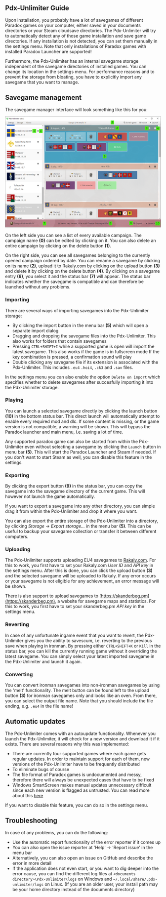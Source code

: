 ## Pdx-Unlimiter Guide

Upon installation, you probably have a lot of savegames of different Paradox games on your computer,
either saved in your documents directories or your Steam cloudsave directories.
The Pdx-Unlimiter will try to automatically detect any of those game installation and save game directories.
If any installation is not detected, you can set them manually in the settings menu.
Note that only installations of Paradox games with installed Paradox Launcher are supported!

Furthermore, the Pdx-Unlimiter has an internal savegame
storage independent of the savegame directories of installed games.
You can change its location in the settings menu.
For performance reasons and to prevent the storage from bloating, you have to explicitly
import any savegame that you want to manage.

## Savegame management

The savegame manager interface will look something like this for you:

![Interface](guide.png)

On the left side you can see a list of every available campaign.
The campaign name **(0)** can be edited by clicking on it.
You can also delete an entire campaign by clicking on the delete button **(1)**.

On the right side, you can see all savegames belonging to the currently opened campaign ordered by date.
You can rename a savegame by clicking on its name **(2)**,
upload it to Rakaly.com by clicking on the upload button **(3)**
and delete it by clicking on the delete button **(4)**.
By clicking on a savegame entry **(6)**, you select it and the status bar **(7)** will appear.
The status bar indicates whether the savegame is compatible and can therefore be launched without any problems.


### Importing

There are several ways of importing savegames into the Pdx-Unlimiter storage:

- By clicking the import button in the menu bar **(5)** which will open a separate import dialog
- Dragging and dropping the savegame files into the Pdx-Unlimiter. This also works for folders that contain savegames
- Pressing `CTRL+SHIFT+I` while a supported game is open will import the latest savegame.
  This also works if the game is in fullscreen mode
  If the key combination is pressed, a confirmation sound will play
- Double clicking any savegame file if its extension is associated with the Pdx-Unlimiter.
  This includes `.eu4` `.hoi4`, `.ck3` and `.sav` files.
  
In the settings menu you can also enable the option `Delete on import` which specifies
whether to delete savegames after succesfully importing it into the Pdx-Unlimiter storage.


### Playing

You can launch a selected savegame directly by clicking the launch button **(10)** in the bottom status bar.
This direct launch will automatically attempt to enable every required mod and dlc.
If some content is missing, or the game version is not compatible, a warning will be shown.
This will bypass the Paradox launcher and main menu, i.e. saving a lot of time.

Any supported paradox game can also be started from within the Pdx-Unlimiter even
without selecting a savegame by clicking the `Launch` button in menu bar **(5)**.
This will start the Paradox Launcher and Steam if needed. If you don't want
to start Steam as well, you can disable this feature in the settings.

### Exporting

By clicking the export button **(9)** in the status bar,
you can copy the savegame into the savegame directory of the current game.
This will however not launch the game automatically.

If you want to export a savegame into any other directory,
you can simple drag it from within the Pdx-Unlimiter and drop it where you want.

You can also export the entire storage of the Pdx-Unlimiter into a directory,
by clicking *Storage* -> *Export storage...* in the menu bar **(5)**.
This can be useful to backup your savegame collection or transfer it between different computers.

### Uploading

The Pdx-Unlimiter supports uploading EU4 savegames to [Rakaly.com](https://rakaly.com).
For this to work, you first have to set your Rakaly.com *User ID* and *API key* in the settings menu.
After this is done, you can click the upload button **(3)** and the selected savegame will be uploaded to Rakaly.
If any error occurs or your savegame is not eligible for any achievement, an error message will be shown.

There is also support to upload savegames to [https://skanderbeg.pm](https://skanderbeg.pm),
a website for savegame maps and statistics.
For this to work, you first have to set your skanderbeg.pm *API key* in the settings menu.

### Reverting

In case of any unfortunate ingame event that you want to revert,
the Pdx-Unlimiter gives you the ability to savescum, i.e. reverting to the previous save when playing in ironman.
By pressing either `CTRL+SHIFT+K` or `Kill` in the status bar,
you can kill the currently running game without it overriding the latest savegame.
You can simply select your latest imported savegame in the Pdx-Unlimiter and launch it again.

### Converting

You can convert ironman savegames into non-ironman savegames by using the 'melt' functionality.
The melt button can be found left to the upload button **(3)** for ironman savegames only and looks like an oven.
From there, you can select the output file name.
Note that you should include the file ending, e.g. `.eu4` in the file name!


## Automatic updates

The Pdx-Unlimiter comes with an autoupdate functionality.
Whenever you launch the Pdx-Unlimiter, it will check for a new version and download it if it exists.
There are several reasons why this was implemented:

- There are currently four supported games where each game gets regular updates.
  In order to maintain support for each of them, new versions of the Pdx-Unlimiter have to be frequently distributed
- To eliminate bugs of course
- The file format of Paradox games is undocumented and messy, therefore
  there will always be unexpected cases that have to be fixed
- Windows SmartScreen makes manual updates unnecessary difficult since each new version is flagged as untrusted.
  You can read more about this [here](https://www.coretechnologies.com/blog/windows/microsoft-smartscreen-filter/)
  
If you want to disable this feature, you can do so in the settings menu.

## Troubleshooting

In case of any problems, you can do the following:

- Use the automatic report functionality of the error reporter if it comes up
- You can also open the issue reporter at 'Help' -> 'Report issue' in the menu bar
- Alternatively, you can also open an issue on GitHub and describe the error in more detail
- If the application does not even start, or you want to dig deeper into the error cause,
  you can find the different log files at `<documents directory>\Pdx-Unlimiter\logs`
  on Windows and `~/.local/share/.pdx-unlimiter/logs` on Linux.
  (If you are an older user, your install path may be your home directory instead of the documents directory)
  
